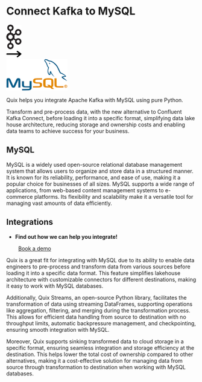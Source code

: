 # Connect Kafka to MySQL

<div class="connect-images cards blog-grid-card" markdown>
<div>
<img src="../images/kafka_logo.png" width="40px" />
</div>
<div>
<img src="../images/arrow.svg" width="40px" />
</div>
<div>
<img src="./images/mysql_1.jpg" />
</div>
</div>

Quix helps you integrate Apache Kafka with MySQL using pure Python.

Transform and pre-process data, with the new alternative to Confluent Kafka Connect, before loading it into a specific format, simplifying data lake house architecture, reducing storage and ownership costs and enabling data teams to achieve success for your business.

## MySQL

MySQL is a widely used open-source relational database management system that allows users to organize and store data in a structured manner. It is known for its reliability, performance, and ease of use, making it a popular choice for businesses of all sizes. MySQL supports a wide range of applications, from web-based content management systems to e-commerce platforms. Its flexibility and scalability make it a versatile tool for managing vast amounts of data efficiently.

## Integrations

<div class="grid cards" markdown>

- __Find out how we can help you integrate!__

    <a class="md-button md-button--primary" href="https://quix.io/book-a-demo" target="_blank" style="margin:.5rem;">Book a demo</a>

</div>


Quix is a great fit for integrating with MySQL due to its ability to enable data engineers to pre-process and transform data from various sources before loading it into a specific data format. This feature simplifies lakehouse architecture with customizable connectors for different destinations, making it easy to work with MySQL databases.

Additionally, Quix Streams, an open-source Python library, facilitates the transformation of data using streaming DataFrames, supporting operations like aggregation, filtering, and merging during the transformation process. This allows for efficient data handling from source to destination with no throughput limits, automatic backpressure management, and checkpointing, ensuring smooth integration with MySQL.

Moreover, Quix supports sinking transformed data to cloud storage in a specific format, ensuring seamless integration and storage efficiency at the destination. This helps lower the total cost of ownership compared to other alternatives, making it a cost-effective solution for managing data from source through transformation to destination when working with MySQL databases.

